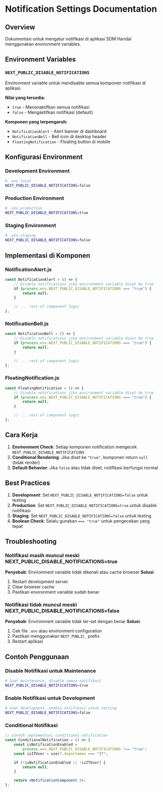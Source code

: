 # Notification Settings Documentation

## Overview

Dokumentasi untuk mengatur notifikasi di aplikasi SDM Handal menggunakan environment variables.

## Environment Variables

### `NEXT_PUBLIC_DISABLE_NOTIFICATIONS`

Environment variable untuk mendisable semua komponen notifikasi di aplikasi.

**Nilai yang tersedia:**

- `true` - Menonaktifkan semua notifikasi
- `false` - Mengaktifkan notifikasi (default)

**Komponen yang terpengaruh:**

- `NotificationAlert` - Alert banner di dashboard
- `NotificationBell` - Bell icon di desktop header
- `FloatingNotification` - Floating button di mobile

## Konfigurasi Environment

### Development Environment

```bash
# .env.local
NEXT_PUBLIC_DISABLE_NOTIFICATIONS=false
```

### Production Environment

```bash
# .env.production
NEXT_PUBLIC_DISABLE_NOTIFICATIONS=true
```

### Staging Environment

```bash
# .env.staging
NEXT_PUBLIC_DISABLE_NOTIFICATIONS=false
```

## Implementasi di Komponen

### NotificationAlert.js

```jsx
const NotificationAlert = () => {
	// Disable notifications jika environment variable diset ke true
	if (process.env.NEXT_PUBLIC_DISABLE_NOTIFICATIONS === "true") {
		return null;
	}

	// ... rest of component logic
};
```

### NotificationBell.js

```jsx
const NotificationBell = () => {
	// Disable notifications jika environment variable diset ke true
	if (process.env.NEXT_PUBLIC_DISABLE_NOTIFICATIONS === "true") {
		return null;
	}

	// ... rest of component logic
};
```

### FloatingNotification.js

```jsx
const FloatingNotification = () => {
	// Disable notifications jika environment variable diset ke true
	if (process.env.NEXT_PUBLIC_DISABLE_NOTIFICATIONS === "true") {
		return null;
	}

	// ... rest of component logic
};
```

## Cara Kerja

1. **Environment Check**: Setiap komponen notification mengecek `NEXT_PUBLIC_DISABLE_NOTIFICATIONS`
2. **Conditional Rendering**: Jika diset ke `"true"`, komponen return `null` (tidak render)
3. **Default Behavior**: Jika `false` atau tidak diset, notifikasi berfungsi normal

## Best Practices

1. **Development**: Set `NEXT_PUBLIC_DISABLE_NOTIFICATIONS=false` untuk testing
2. **Production**: Set `NEXT_PUBLIC_DISABLE_NOTIFICATIONS=true` untuk disable notifikasi
3. **Staging**: Set `NEXT_PUBLIC_DISABLE_NOTIFICATIONS=false` untuk testing
4. **Boolean Check**: Selalu gunakan `=== "true"` untuk pengecekan yang tepat

## Troubleshooting

### Notifikasi masih muncul meski NEXT_PUBLIC_DISABLE_NOTIFICATIONS=true

**Penyebab**: Environment variable tidak dikenali atau cache browser
**Solusi**:

1. Restart development server
2. Clear browser cache
3. Pastikan environment variable sudah benar

### Notifikasi tidak muncul meski NEXT_PUBLIC_DISABLE_NOTIFICATIONS=false

**Penyebab**: Environment variable tidak ter-set dengan benar
**Solusi**:

1. Cek file `.env` atau environment configuration
2. Pastikan menggunakan `NEXT_PUBLIC_` prefix
3. Restart aplikasi

## Contoh Penggunaan

### Disable Notifikasi untuk Maintenance

```bash
# Saat maintenance, disable semua notifikasi
NEXT_PUBLIC_DISABLE_NOTIFICATIONS=true
```

### Enable Notifikasi untuk Development

```bash
# Saat development, enable notifikasi untuk testing
NEXT_PUBLIC_DISABLE_NOTIFICATIONS=false
```

### Conditional Notifikasi

```jsx
// Contoh implementasi conditional notification
const ConditionalNotification = () => {
	const isNotificationEnabled =
		process.env.NEXT_PUBLIC_DISABLE_NOTIFICATIONS !== "true";
	const isITUser = user?.departemen === "IT";

	if (!isNotificationEnabled || !isITUser) {
		return null;
	}

	return <NotificationComponent />;
};
```

